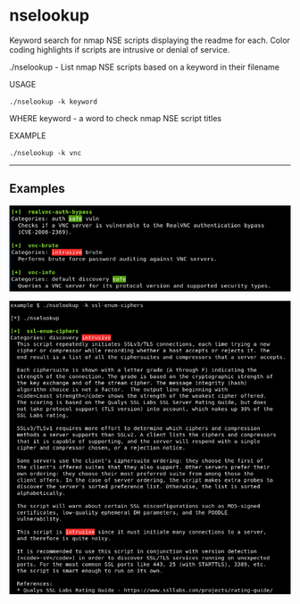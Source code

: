 # nselookup
Keyword search for nmap NSE scripts displaying the readme for each.  Color coding highlights if scripts are intrusive or denial of service.

./nselookup - List nmap NSE scripts based on a keyword in their filename

USAGE
```
./nselookup -k keyword
```

WHERE	keyword   - a word to check nmap NSE script titles

EXAMPLE	
```
./nselookup -k vnc
```

---

## Examples

![alt text](https://github.com/BenAcord/nselookup/blob/master/nselookup-001.png "vnc example")

![alt text](https://github.com/BenAcord/nselookup/blob/master/nselookup-002.png "ssl-enum-ciphers example")

